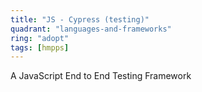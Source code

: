 ```yaml
---
title: "JS - Cypress (testing)"
quadrant: "languages-and-frameworks"
ring: "adopt"
tags: [hmpps]
---
```


A JavaScript End to End Testing Framework
